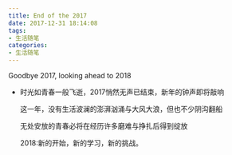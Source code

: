 ```yaml
---
title: End of the 2017
date: 2017-12-31 18:14:08
tags:
- 生活随笔
categories:
- 生活随笔
---
```

Goodbye 2017, looking ahead to 2018

*	时光如青春一般飞逝，2017悄然无声已结束，新年的钟声即将敲响
 
	这一年，没有生活波澜的澎湃汹涌与大风大浪，但也不少阴沟翻船
	 
	无处安放的青春必将在经历许多磨难与挣扎后得到绽放
	
	2018:新的开始，新的学习，新的挑战。

